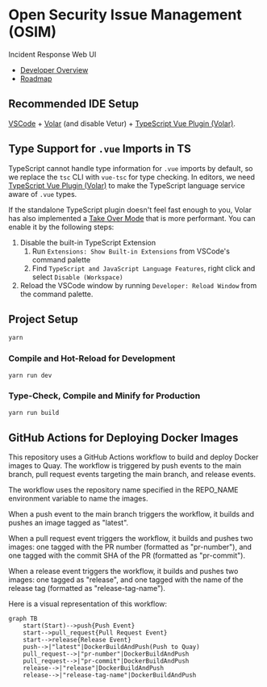 # Open Security Issue Management (OSIM)

Incident Response Web UI

* [Developer Overview](./docs/overview.md)
* [Roadmap](./docs/roadmap.md)

## Recommended IDE Setup

[VSCode](https://code.visualstudio.com/) + [Volar](https://marketplace.visualstudio.com/items?itemName=Vue.volar) (and disable Vetur) + [TypeScript Vue Plugin (Volar)](https://marketplace.visualstudio.com/items?itemName=Vue.vscode-typescript-vue-plugin).

## Type Support for `.vue` Imports in TS

TypeScript cannot handle type information for `.vue` imports by default, so we replace the `tsc` CLI with `vue-tsc` for type checking. In editors, we need [TypeScript Vue Plugin (Volar)](https://marketplace.visualstudio.com/items?itemName=Vue.vscode-typescript-vue-plugin) to make the TypeScript language service aware of `.vue` types.

If the standalone TypeScript plugin doesn't feel fast enough to you, Volar has also implemented a [Take Over Mode](https://github.com/johnsoncodehk/volar/discussions/471#discussioncomment-1361669) that is more performant. You can enable it by the following steps:

1. Disable the built-in TypeScript Extension
    1) Run `Extensions: Show Built-in Extensions` from VSCode's command palette
    2) Find `TypeScript and JavaScript Language Features`, right click and select `Disable (Workspace)`
2. Reload the VSCode window by running `Developer: Reload Window` from the command palette.

## Project Setup

```sh
yarn
```

### Compile and Hot-Reload for Development

```sh
yarn run dev
```

### Type-Check, Compile and Minify for Production

```sh
yarn run build
```

## GitHub Actions for Deploying Docker Images

This repository uses a GitHub Actions workflow to build and deploy Docker images to Quay. The workflow is triggered by push events to the main branch, pull request events targeting the main branch, and release events.

The workflow uses the repository name specified in the REPO_NAME environment variable to name the images.

When a push event to the main branch triggers the workflow, it builds and pushes an image tagged as "latest".

When a pull request event triggers the workflow, it builds and pushes two images: one tagged with the PR number (formatted as "pr-number"), and one tagged with the commit SHA of the PR (formatted as "pr-commit").

When a release event triggers the workflow, it builds and pushes two images: one tagged as "release", and one tagged with the name of the release tag (formatted as "release-tag-name").

Here is a visual representation of this workflow:

```mermaid
graph TB
    start(Start)-->push{Push Event}
    start-->pull_request{Pull Request Event}
    start-->release{Release Event}
    push-->|"latest"|DockerBuildAndPush(Push to Quay)
    pull_request-->|"pr-number"|DockerBuildAndPush
    pull_request-->|"pr-commit"|DockerBuildAndPush
    release-->|"release"|DockerBuildAndPush
    release-->|"release-tag-name"|DockerBuildAndPush
```
